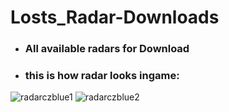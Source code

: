 # Losts_Radar-Downloads
- ### All available radars for Download
- ### this is how radar looks ingame:

![radarczblue1](https://github.com/LostMVP1/Losts_Radar-Downloads/assets/91976243/245809b2-84da-40f8-9172-884a0bfc6550)
![radarczblue2](https://github.com/LostMVP1/Losts_Radar-Downloads/assets/91976243/d1b653fe-fee3-4ee4-b4ea-b7a50111e820)
